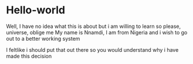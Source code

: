 # Hello-world
Well, I have no idea what this is about but i am willing to learn so please, universe, oblige me
My name is Nnamdi, I am from Nigeria and i wish to go out to a better working system

I feltlike i should put that out there so you would understand why i have made this decision
